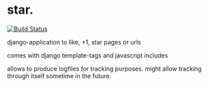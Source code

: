 # star. 

[![Build Status](https://secure.travis-ci.org/andreasneumeier/star.png?branch=master)](http://travis-ci.org/andreasneumeier/star)

django-application to like, +1, star pages or urls

comes with django template-tags and javascript includes

allows to produce logfiles for tracking purposes. might allow tracking through itself sometime in the future.
